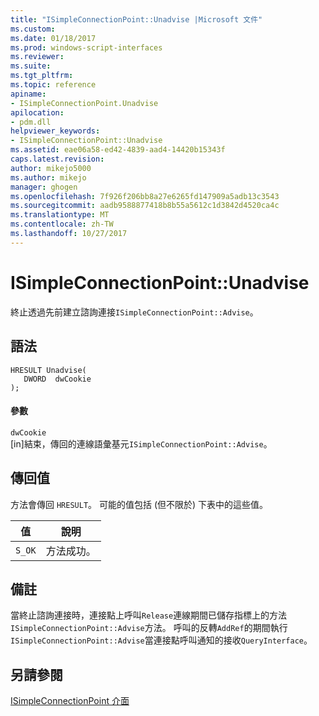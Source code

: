 ```yaml
---
title: "ISimpleConnectionPoint::Unadvise |Microsoft 文件"
ms.custom: 
ms.date: 01/18/2017
ms.prod: windows-script-interfaces
ms.reviewer: 
ms.suite: 
ms.tgt_pltfrm: 
ms.topic: reference
apiname:
- ISimpleConnectionPoint.Unadvise
apilocation:
- pdm.dll
helpviewer_keywords:
- ISimpleConnectionPoint::Unadvise
ms.assetid: eae06a58-ed42-4839-aad4-14420b15343f
caps.latest.revision: 
author: mikejo5000
ms.author: mikejo
manager: ghogen
ms.openlocfilehash: 7f926f206bb8a27e6265fd147909a5adb13c3543
ms.sourcegitcommit: aadb9588877418b8b55a5612c1d3842d4520ca4c
ms.translationtype: MT
ms.contentlocale: zh-TW
ms.lasthandoff: 10/27/2017
---
```

# <a name="isimpleconnectionpointunadvise"></a>ISimpleConnectionPoint::Unadvise
終止透過先前建立諮詢連接`ISimpleConnectionPoint::Advise`。  
  
## <a name="syntax"></a>語法  
  
```  
HRESULT Unadvise(  
   DWORD  dwCookie  
);  
```  
  
#### <a name="parameters"></a>參數  
 `dwCookie`  
 [in]結束，傳回的連線語彙基元`ISimpleConnectionPoint::Advise`。  
  
## <a name="return-value"></a>傳回值  
 方法會傳回 `HRESULT`。 可能的值包括 (但不限於) 下表中的這些值。  
  
|值|說明|  
|-----------|-----------------|  
|`S_OK`|方法成功。|  
  
## <a name="remarks"></a>備註  
 當終止諮詢連接時，連接點上呼叫`Release`連線期間已儲存指標上的方法`ISimpleConnectionPoint::Advise`方法。 呼叫的反轉`AddRef`的期間執行`ISimpleConnectionPoint::Advise`當連接點呼叫通知的接收`QueryInterface`。  
  
## <a name="see-also"></a>另請參閱  
 [ISimpleConnectionPoint 介面](../../winscript/reference/isimpleconnectionpoint-interface.md)